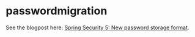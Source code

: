 # passwordmigration

See the blogpost here: [Spring Security 5: New password storage format][1].

[1]: http://info.michael-simons.eu/2018/01/13/spring-security-5-new-password-storage-format/
